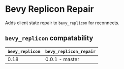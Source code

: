 # Bevy Replicon Repair

Adds client state repair to `bevy_replicon` for reconnects.




## `bevy_replicon` compatability

| `bevy_replicon` | `bevy_replicon_repair` |
|-------|----------------|
| 0.18  | 0.0.1 - master |
